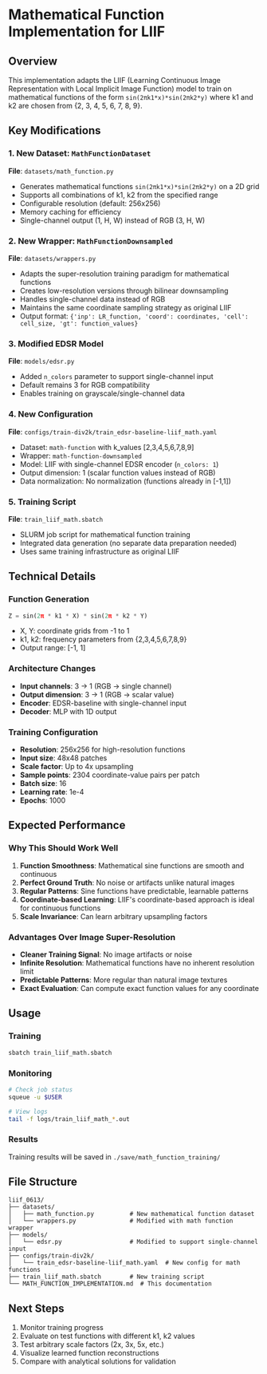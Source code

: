 # Mathematical Function Implementation for LIIF

## Overview
This implementation adapts the LIIF (Learning Continuous Image Representation with Local Implicit Image Function) model to train on mathematical functions of the form `sin(2πk1*x)*sin(2πk2*y)` where k1 and k2 are chosen from {2, 3, 4, 5, 6, 7, 8, 9}.

## Key Modifications

### 1. New Dataset: `MathFunctionDataset`
**File**: `datasets/math_function.py`
- Generates mathematical functions `sin(2πk1*x)*sin(2πk2*y)` on a 2D grid
- Supports all combinations of k1, k2 from the specified range
- Configurable resolution (default: 256x256)
- Memory caching for efficiency
- Single-channel output (1, H, W) instead of RGB (3, H, W)

### 2. New Wrapper: `MathFunctionDownsampled`
**File**: `datasets/wrappers.py`
- Adapts the super-resolution training paradigm for mathematical functions
- Creates low-resolution versions through bilinear downsampling
- Handles single-channel data instead of RGB
- Maintains the same coordinate sampling strategy as original LIIF
- Output format: `{'inp': LR_function, 'coord': coordinates, 'cell': cell_size, 'gt': function_values}`

### 3. Modified EDSR Model
**File**: `models/edsr.py`
- Added `n_colors` parameter to support single-channel input
- Default remains 3 for RGB compatibility
- Enables training on grayscale/single-channel data

### 4. New Configuration
**File**: `configs/train-div2k/train_edsr-baseline-liif_math.yaml`
- Dataset: `math-function` with k_values [2,3,4,5,6,7,8,9]
- Wrapper: `math-function-downsampled`
- Model: LIIF with single-channel EDSR encoder (`n_colors: 1`)
- Output dimension: 1 (scalar function values instead of RGB)
- Data normalization: No normalization (functions already in [-1,1])

### 5. Training Script
**File**: `train_liif_math.sbatch`
- SLURM job script for mathematical function training
- Integrated data generation (no separate data preparation needed)
- Uses same training infrastructure as original LIIF

## Technical Details

### Function Generation
```python
Z = sin(2π * k1 * X) * sin(2π * k2 * Y)
```
- X, Y: coordinate grids from -1 to 1
- k1, k2: frequency parameters from {2,3,4,5,6,7,8,9}
- Output range: [-1, 1]

### Architecture Changes
- **Input channels**: 3 → 1 (RGB → single channel)
- **Output dimension**: 3 → 1 (RGB → scalar value)
- **Encoder**: EDSR-baseline with single-channel input
- **Decoder**: MLP with 1D output

### Training Configuration
- **Resolution**: 256x256 for high-resolution functions
- **Input size**: 48x48 patches
- **Scale factor**: Up to 4x upsampling
- **Sample points**: 2304 coordinate-value pairs per patch
- **Batch size**: 16
- **Learning rate**: 1e-4
- **Epochs**: 1000

## Expected Performance

### Why This Should Work Well
1. **Function Smoothness**: Mathematical sine functions are smooth and continuous
2. **Perfect Ground Truth**: No noise or artifacts unlike natural images
3. **Regular Patterns**: Sine functions have predictable, learnable patterns
4. **Coordinate-based Learning**: LIIF's coordinate-based approach is ideal for continuous functions
5. **Scale Invariance**: Can learn arbitrary upsampling factors

### Advantages Over Image Super-Resolution
- **Cleaner Training Signal**: No image artifacts or noise
- **Infinite Resolution**: Mathematical functions have no inherent resolution limit
- **Predictable Patterns**: More regular than natural image textures
- **Exact Evaluation**: Can compute exact function values for any coordinate

## Usage

### Training
```bash
sbatch train_liif_math.sbatch
```

### Monitoring
```bash
# Check job status
squeue -u $USER

# View logs
tail -f logs/train_liif_math_*.out
```

### Results
Training results will be saved in `./save/math_function_training/`

## File Structure
```
liif_0613/
├── datasets/
│   ├── math_function.py          # New mathematical function dataset
│   └── wrappers.py               # Modified with math function wrapper
├── models/
│   └── edsr.py                   # Modified to support single-channel input
├── configs/train-div2k/
│   └── train_edsr-baseline-liif_math.yaml  # New config for math functions
├── train_liif_math.sbatch        # New training script
└── MATH_FUNCTION_IMPLEMENTATION.md  # This documentation
```

## Next Steps
1. Monitor training progress
2. Evaluate on test functions with different k1, k2 values
3. Test arbitrary scale factors (2x, 3x, 5x, etc.)
4. Visualize learned function reconstructions
5. Compare with analytical solutions for validation 